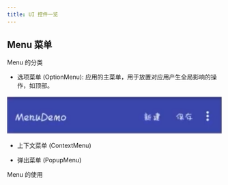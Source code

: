 ```yaml
---
title: UI 控件一览
---
```


## Menu 菜单

Menu 的分类

- 选项菜单 (OptionMenu): 应用的主菜单，用于放置对应用产生全局影响的操作，如顶部。

![](imgs/2020-06-03-14-55-28.png)

- 上下文菜单 (ContextMenu)

- 弹出菜单 (PopupMenu)

Menu 的使用
